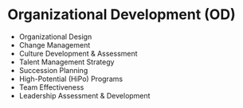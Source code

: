 # Organizational Development (OD)

- Organizational Design
- Change Management
- Culture Development & Assessment
- Talent Management Strategy
- Succession Planning
- High-Potential (HiPo) Programs
- Team Effectiveness
- Leadership Assessment & Development